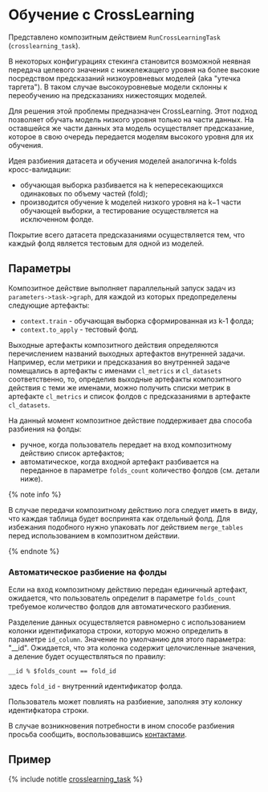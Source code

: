 # Обучение c CrossLearning

Представлено композитным действием `RunCrossLearningTask` (`crosslearning_task`).

В некоторых конфигурациях стекинга становится возможной неявная передача целевого значения с нижележащего уровня на более высокие посредством предсказаний низкоуровневых моделей (aka "утечка таргета").
В таком случае высокоуровневые модели склонны к переобучению на предсказаниях нижестоящих моделей.

Для решения этой проблемы предназначен CrossLearning.
Этот подход позволяет обучать модель низкого уровня только на части данных.
На оставшейся же части данных эта модель осуществляет предсказание, которое в свою очередь передается моделям высокого уровня для их обучения.

Идея разбиения датасета и обучения моделей аналогична k-folds кросс-валидации:
* обучающая выборка разбивается на k непересекающихся одинаковых по объему частей (fold);
* производится обучение k моделей низкого уровня на k−1 части обучающей выборки, а тестирование осуществляется на исключенном фолде.

Покрытие всего датасета предсказаниями осуществляется тем, что каждый фолд является тестовым для одной из моделей.

## Параметры

Композитное действие выполняет параллельный запуск задач из `parameters->task->graph`, для каждой из которых предопределены следующие артефакты:
* `context.train` - обучающая выборка сформированная из k-1 фолда;
* `context.to_apply` - тестовый фолд.

Выходные артефакты композитного действия определяются перечислением названий выходных артефактов внутренней задачи.
Например, если метрики и предсказания во внутренней задаче помещались в артефакты с именами `cl_metrics` и `cl_datasets` соответственно,
то, определив выходные артефакты композитного действия с теми же именами, можно получить списки метрик в артефакте `cl_metrics` и список фолдов с предсказаниями в артефакте `cl_datasets`.

На данный момент композитное действие поддерживает два способа разбиения на фолды:
* ручное, когда пользователь передает на вход композитному действию список артефактов;
* автоматическое, когда входной артефакт разбивается на переданное в параметре `folds_count` количество фолдов (см. детали ниже).

{% note info %}

В случае передачи композитному действию лога следует иметь в виду, что каждая таблица будет воспринята как отдельный фолд.
Для избежания подобного нужно упаковать лог действием `merge_tables` перед использованием в композитном действии.

{% endnote %}

### Автоматическое разбиение на фолды

Если на вход композитному действию передан единичный артефакт, ожидается, что пользователь определит в параметре `folds_count` требуемое количество фолдов для автоматического разбиения.

Разделение данных осуществляется равномерно с использованием колонки идентификатора строки, которую можно определить в параметре `id_column`.
Значение по умолчанию для этого параметра: "__id".
Ожидается, что эта колонка содержит целочисленные значения, а деление будет осуществляться по правилу:

    __id % $folds_count == fold_id
здесь `fold_id` - внутренний идентификатор фолда.

Пользователь может повлиять на разбиение, заполняя эту колонку идентифкатора строки.

В случае возникновения потребности в ином способе разбиения просьба сообщить, воспользовавшись [контактами](../contacts.md).

## Пример

{% include notitle [crosslearning_task](../_includes/demonstration/crosslearning_task.md) %}
